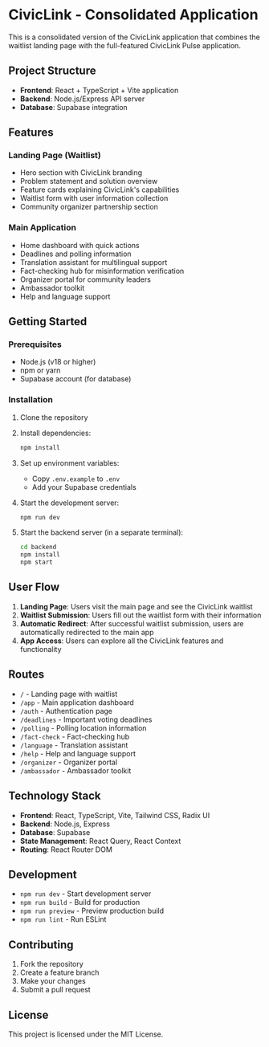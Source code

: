# CivicLink - Consolidated Application

This is a consolidated version of the CivicLink application that combines the waitlist landing page with the full-featured CivicLink Pulse application.

## Project Structure

- **Frontend**: React + TypeScript + Vite application
- **Backend**: Node.js/Express API server
- **Database**: Supabase integration

## Features

### Landing Page (Waitlist)
- Hero section with CivicLink branding
- Problem statement and solution overview
- Feature cards explaining CivicLink's capabilities
- Waitlist form with user information collection
- Community organizer partnership section

### Main Application
- Home dashboard with quick actions
- Deadlines and polling information
- Translation assistant for multilingual support
- Fact-checking hub for misinformation verification
- Organizer portal for community leaders
- Ambassador toolkit
- Help and language support

## Getting Started

### Prerequisites
- Node.js (v18 or higher)
- npm or yarn
- Supabase account (for database)

### Installation

1. Clone the repository
2. Install dependencies:
   ```bash
   npm install
   ```

3. Set up environment variables:
   - Copy `.env.example` to `.env`
   - Add your Supabase credentials

4. Start the development server:
   ```bash
   npm run dev
   ```

5. Start the backend server (in a separate terminal):
   ```bash
   cd backend
   npm install
   npm start
   ```

## User Flow

1. **Landing Page**: Users visit the main page and see the CivicLink waitlist
2. **Waitlist Submission**: Users fill out the waitlist form with their information
3. **Automatic Redirect**: After successful waitlist submission, users are automatically redirected to the main app
4. **App Access**: Users can explore all the CivicLink features and functionality

## Routes

- `/` - Landing page with waitlist
- `/app` - Main application dashboard
- `/auth` - Authentication page
- `/deadlines` - Important voting deadlines
- `/polling` - Polling location information
- `/fact-check` - Fact-checking hub
- `/language` - Translation assistant
- `/help` - Help and language support
- `/organizer` - Organizer portal
- `/ambassador` - Ambassador toolkit

## Technology Stack

- **Frontend**: React, TypeScript, Vite, Tailwind CSS, Radix UI
- **Backend**: Node.js, Express
- **Database**: Supabase
- **State Management**: React Query, React Context
- **Routing**: React Router DOM

## Development

- `npm run dev` - Start development server
- `npm run build` - Build for production
- `npm run preview` - Preview production build
- `npm run lint` - Run ESLint

## Contributing

1. Fork the repository
2. Create a feature branch
3. Make your changes
4. Submit a pull request

## License

This project is licensed under the MIT License.
